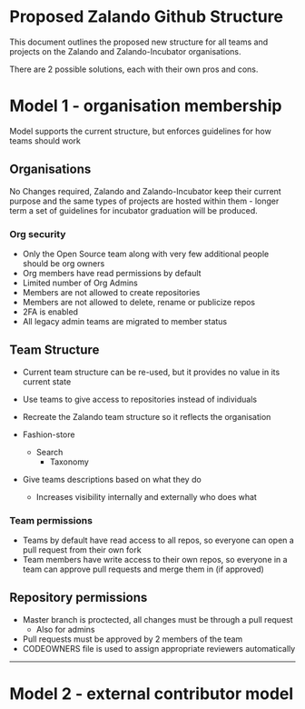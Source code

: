 # Proposed Zalando Github Structure

This document outlines the proposed new structure for all teams and projects on the Zalando and Zalando-Incubator
organisations. 

There are 2 possible solutions, each with their own pros and cons. 


# Model 1 - organisation membership
Model supports the current structure, but enforces guidelines for how teams should work

## Organisations
No Changes required, Zalando and Zalando-Incubator keep their current purpose and the same types of projects are hosted within them - longer term a set of guidelines for incubator graduation will be produced. 


### Org security
- Only the Open Source team along with very few additional people should be org owners
- Org members have read permissions by default
- Limited number of Org Admins
- Members are not allowed to create repositories
- Members are not allowed to delete, rename or publicize repos
- 2FA is enabled
- All legacy admin teams are migrated to member status


## Team Structure
- Current team structure can be re-used, but it provides no value in its current state
- Use teams to give access to repositories instead of individuals
- Recreate the Zalando team structure so it reflects the organisation

- Fashion-store
    - Search
        - Taxonomy 

- Give teams descriptions based on what they do
    - Increases visibility internally and externally who does what


### Team permissions
- Teams by default have read access to all repos, so everyone can open a pull request from their own fork
- Team members have write access to their own repos, so everyone in a team can approve pull requests and merge them in (if approved)


## Repository permissions
- Master branch is proctected, all changes must be through a pull request
    - Also for admins
- Pull requests must be approved by 2 members of the team
- CODEOWNERS file is used to assign appropriate reviewers automatically


----- 


# Model 2 - external contributor model
